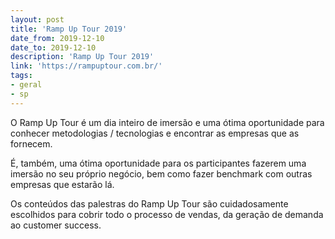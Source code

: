 ```yaml
---
layout: post
title: 'Ramp Up Tour 2019'
date_from: 2019-12-10
date_to: 2019-12-10
description: 'Ramp Up Tour 2019'
link: 'https://rampuptour.com.br/'
tags:
- geral
- sp
---
```


O Ramp Up Tour é um dia inteiro de imersão e uma ótima oportunidade para conhecer metodologias / tecnologias e encontrar as empresas que as fornecem.

É, também, uma ótima oportunidade para os participantes fazerem uma imersão no seu próprio negócio, bem como fazer benchmark com outras empresas que estarão lá.

Os conteúdos das palestras do Ramp Up Tour são cuidadosamente escolhidos para cobrir todo o processo de vendas, da geração de demanda ao customer success.
